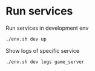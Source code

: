 # Run services

Run services in development env
```bash
./env.sh dev up
```

Show logs of specific service
```bash
./env.sh dev logs game_server
```
